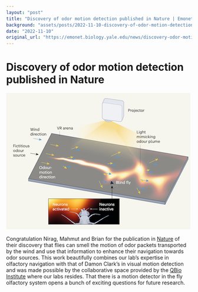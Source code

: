 ```yaml
---
layout: "post"
title: "Discovery of odor motion detection published in Nature | Emonet Lab"
background: "assets/posts/2022-11-10-discovery-of-odor-motion-detection-published-in-nature-emonet-lab/screen_shot_2022-11-10_at_10.56.33_am.png"
date: "2022-11-10"
original_url: "https://emonet.biology.yale.edu/news/discovery-odor-motion-detection-published-nature"
---
```

# Discovery of odor motion detection published in Nature

![](assets/posts/2022-11-10-discovery-of-odor-motion-detection-published-in-nature-emonet-lab/screen_shot_2022-11-10_at_10.56.33_am.png)

Congratulation Nirag, Mahmut and Brian for the publication in [Nature](https://rdcu.be/cZkdV) of their discovery that flies can smell the motion of odor packets transported by the wind and use that information to enhance their navigation towards odor sources. This work beautifully combines our lab’s expertise in olfactory navigation with that of Damon Clark’s in visual motion detection and was made possible by the collaborative space provided by the [QBio Institute](http://qbio.yale.edu) where our labs resides. That there is a motion detector in the fly olfactory system opens a bunch of exciting questions for future research.